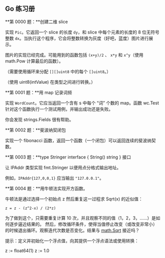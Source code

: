 ## Go 练习册

**第 0000 题：**创建二维 slice

实现 `Pic`。它返回一个 slice 的长度 `dy`，和 slice 中每个元素的长度的 8 位无符号整数 `dx`。当执行这个程序，它会将整数转换为灰度（好吧，蓝度）图片进行展示。

图片的实现已经完成。可能用到的函数包括 `(x+y)/2` 、 `x*y` 和 `x^y`（使用 math.Pow 计算最后的函数）。

（需要使用循环来分配 `[][]uint8` 中的每个 `[]uint8`。）

（使用 uint8(intValue) 在类型之间进行转换。）

**第 0001 题：**用 map 记录词频

实现 `WordCount`。它应当返回一个含有 s 中每个 “词” 个数的 map。函数 wc.Test 针对这个函数执行一个测试用例，并输出成功还是失败。

你会发现 strings.Fields 很有帮助。

**第 0002 题：**斐波纳契闭包

实现一个 fibonacci 函数，返回一个函数（一个闭包）可以返回连续的斐波纳契数。

**第 0003 题：**type Stringer interface { String() string } 接口

让 IPAddr 类型实现 fmt.Stringer 以便用点分格式输出地址。

例如，`IPAddr{127,0,0,1}` 应当输出 `"127.0.0.1"`。

**第 0004 题：**用牛顿法实现开方函数。

牛顿法是通过选择一个初始点 z 然后重复这一过程求 Sqrt(x) 的近似值：

    z = z - (z^2-x) / (2*z)

为了做到这个，只需要重复计算 10 次，并且观察不同的值（1，2，3，……）是如何逐步逼近结果的。 然后，修改循环条件，使得当值停止改变（或改变非常小）的时候退出循环。观察迭代次数是否变化。结果与 [math.Sqrt](http://golang.org/pkg/math/#Sqrt) 接近吗？

提示：定义并初始化一个浮点值，向其提供一个浮点语法或使用转换：

z := float64(1)
z := 1.0

